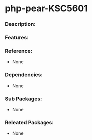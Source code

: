 # php-pear-KSC5601

### Description:

### Features:

### Reference:
* None

### Dependencies:
* None

### Sub Packages:
* None

### Releated Packages:
* None
